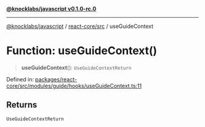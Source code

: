 [**@knocklabs/javascript v0.1.0-rc.0**](../../../README.md)

***

[@knocklabs/javascript](../../../modules.md) / [react-core/src](../README.md) / useGuideContext

# Function: useGuideContext()

> **useGuideContext**(): `UseGuideContextReturn`

Defined in: [packages/react-core/src/modules/guide/hooks/useGuideContext.ts:11](https://github.com/knocklabs/javascript/blob/main/packages/react-core/src/modules/guide/hooks/useGuideContext.ts#L11)

## Returns

`UseGuideContextReturn`
